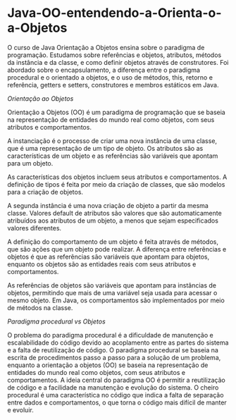 # Java-OO-entendendo-a-Orienta-o-a-Objetos

O curso de Java Orientação a Objetos ensina sobre o paradigma de programação.
Estudamos sobre referências e objetos, atributos, métodos da instância e da classe, e como definir objetos através de construtores. Foi abordado sobre o encapsulamento, a diferença entre o paradigma procedural e o orientado a objetos, e o uso de métodos, this, retorno e referência, getters e setters, construtores e membros estáticos em Java.

*Orientação ao Objetos*

Orientação a Objetos (OO) é um paradigma de programação que se baseia na representação de entidades do mundo real como objetos, com seus atributos e comportamentos.

A instanciação é o processo de criar uma nova instância de uma classe, que é uma representação de um tipo de objeto. Os atributos são as características de um objeto e as referências são variáveis que apontam para um objeto.

As características dos objetos incluem seus atributos e comportamentos. A definição de tipos é feita por meio da criação de classes, que são modelos para a criação de objetos.

A segunda instância é uma nova criação de objeto a partir da mesma classe. Valores default de atributos são valores que são automaticamente atribuídos aos atributos de um objeto, a menos que sejam especificados valores diferentes.

A definição do comportamento de um objeto é feita através de métodos, que são ações que um objeto pode realizar. A diferença entre referências e objetos é que as referências são variáveis que apontam para objetos, enquanto os objetos são as entidades reais com seus atributos e comportamentos.

As referências de objetos são variáveis que apontam para instâncias de objetos, permitindo que mais de uma variável seja usada para acessar o mesmo objeto. Em Java, os comportamentos são implementados por meio de métodos na classe.

*Paradigma procedural vs Objetos*

O problema do paradigma procedural é a dificuldade de manutenção e escalabilidade do código devido ao acoplamento entre as partes do sistema e a falta de reutilização de código. O paradigma procedural se baseia na escrita de procedimentos passo a passo para a solução de um problema, enquanto a orientação a objetos (OO) se baseia na representação de entidades do mundo real como objetos, com seus atributos e comportamentos. A ideia central do paradigma OO é permitir a reutilização de código e a facilidade na manutenção e evolução do sistema. O cheiro procedural é uma característica no código que indica a falta de separação entre dados e comportamentos, o que torna o código mais difícil de manter e evoluir.

